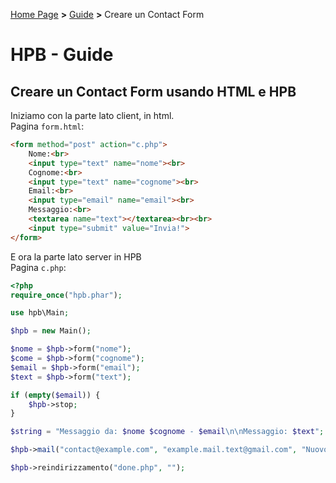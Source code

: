 [Home Page](https://dev.hpbdev.cf/) **>** [Guide](https://dev.hpbdev.cf/guide/) **>** Creare un Contact Form

# HPB - Guide
## Creare un Contact Form usando HTML e HPB

Iniziamo con la parte lato client, in html.<br>
Pagina `form.html`:
```html
<form method="post" action="c.php">
    Nome:<br>
    <input type="text" name="nome"><br>
    Cognome:<br>
    <input type="text" name="cognome"><br>
    Email:<br>
    <input type="email" name="email"><br>
    Messaggio:<br>
    <textarea name="text"></textarea><br><br>
    <input type="submit" value="Invia!">
</form>
```

E ora la parte lato server in HPB<br>
Pagina `c.php`:
```php
<?php
require_once("hpb.phar");

use hpb\Main;

$hpb = new Main();

$nome = $hpb->form("nome");
$come = $hpb->form("cognome");
$email = $hpb->form("email");
$text = $hpb->form("text");

if (empty($email)) {
    $hpb->stop;
}

$string = "Messaggio da: $nome $cognome - $email\n\nMessaggio: $text";

$hpb->mail("contact@example.com", "example.mail.text@gmail.com", "Nuovo Messaggio!", $string);

$hpb->reindirizzamento("done.php", "");
